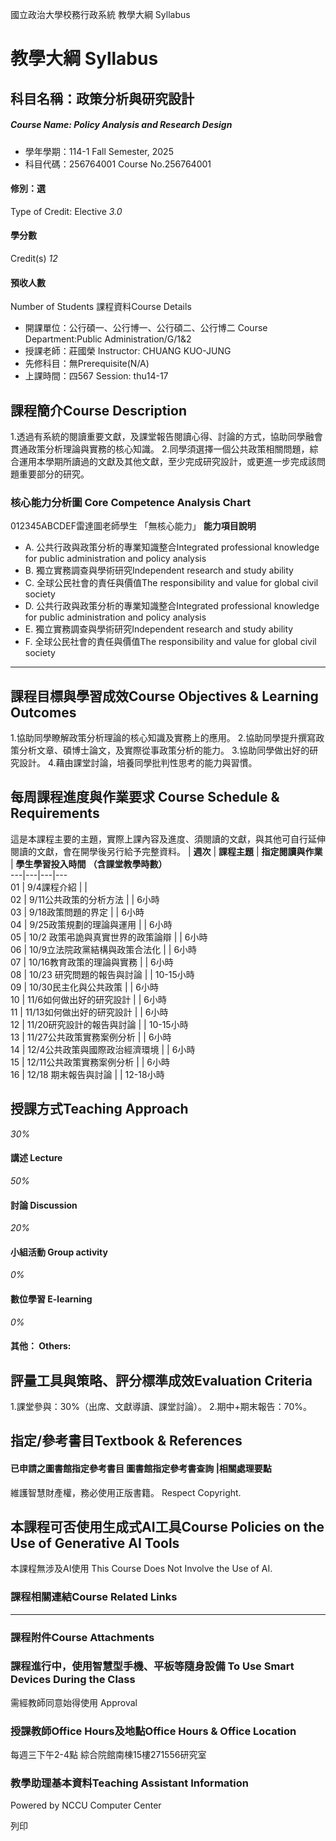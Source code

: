 國立政治大學校務行政系統 教學大綱 Syllabus
# 教學大綱 Syllabus
##  科目名稱：政策分析與研究設計 
#####  Course Name: Policy Analysis and Research Design
  * 學年學期：114-1 Fall Semester, 2025 
  * 科目代碼：256764001 Course No.256764001


#### 修別：選
Type of Credit: Elective 
_3.0_
#### 學分數
Credit(s)
_12_
#### 預收人數
Number of Students
課程資料Course Details
  * 開課單位：公行碩一、公行博一、公行碩二、公行博二 Course Department:Public Administration/G/1&2 
  * 授課老師：莊國榮 Instructor: CHUANG KUO-JUNG 
  * 先修科目：無Prerequisite(N/A)
  * 上課時間：四567 Session: thu14-17


##  課程簡介Course Description
1.透過有系統的閱讀重要文獻，及課堂報告閱讀心得、討論的方式，協助同學融會貫通政策分析理論與實務的核心知識。
2.同學須選擇一個公共政策相關問題，綜合運用本學期所讀過的文獻及其他文獻，至少完成研究設計，或更進一步完成該問題重要部分的研究。
###  核心能力分析圖 Core Competence Analysis Chart
012345ABCDEF雷達圖老師學生
「無核心能力」 
**能力項目說明**
  * A. 公共行政與政策分析的專業知識整合Integrated professional knowledge for public administration and policy analysis
  * B. 獨立實務調查與學術研究Independent research and study ability
  * C. 全球公民社會的責任與價值The responsibility and value for global civil society
  * D. 公共行政與政策分析的專業知識整合Integrated professional knowledge for public administration and policy analysis
  * E. 獨立實務調查與學術研究Independent research and study ability
  * F. 全球公民社會的責任與價值The responsibility and value for global civil society


* * *
##  課程目標與學習成效Course Objectives & Learning Outcomes 
1.協助同學瞭解政策分析理論的核心知識及實務上的應用。
2.協助同學提升撰寫政策分析文章、碩博士論文，及實際從事政策分析的能力。
3.協助同學做出好的研究設計。
4.藉由課堂討論，培養同學批判性思考的能力與習慣。
##  每周課程進度與作業要求 Course Schedule & Requirements
這是本課程主要的主題，實際上課內容及進度、須閱讀的文獻，與其他可自行延伸閱讀的文獻，會在開學後另行給予完整資料。 |  **週次** |  **課程主題** |  **指定閱讀與作業** |  **學生學習投入時間** **（含課堂教學時數）**  
---|---|---|---  
01 |  9/4課程介紹 |  |   
02 |  9/11公共政策的分析方法 |  |  6小時  
03 |  9/18政策問題的界定 |  |  6小時  
04 |  9/25政策規劃的理論與運用 |  |  6小時  
05 |  10/2 政策弔詭與真實世界的政策論辯 |  |  6小時  
06 |  10/9立法院政黨結構與政策合法化 |  |  6小時  
07 |  10/16教育政策的理論與實務 |  |  6小時  
08 |  10/23 研究問題的報告與討論 |  |  10-15小時  
09 |  10/30民主化與公共政策 |  |  6小時  
10 |  11/6如何做出好的研究設計 |  |  6小時  
11 |  11/13如何做出好的研究設計 |  |  6小時  
12 |  11/20研究設計的報告與討論 |  |  10-15小時  
13 |  11/27公共政策實務案例分析 |  |  6小時  
14 |  12/4公共政策與國際政治經濟環境 |  |  6小時  
15 |  12/11公共政策實務案例分析 |  |  6小時  
16 |  12/18 期末報告與討論 |  |  12-18小時  
##  授課方式Teaching Approach
_30%_
####  講述 Lecture
_50%_
####  討論 Discussion
_20%_
####  小組活動 Group activity
_0%_
####  數位學習 E-learning
_0%_
####  其他： Others:
##  評量工具與策略、評分標準成效Evaluation Criteria
1.課堂參與：30%（出席、文獻導讀、課堂討論）。
2.期中+期末報告：70%。
##  指定/參考書目Textbook & References
####  已申請之圖書館指定參考書目  圖書館指定參考書查詢 |相關處理要點
維護智慧財產權，務必使用正版書籍。 Respect Copyright.
##  本課程可否使用生成式AI工具Course Policies on the Use of Generative AI Tools
本課程無涉及AI使用 This Course Does Not Involve the Use of AI.
###  課程相關連結Course Related Links
* * *
###  課程附件Course Attachments
###  課程進行中，使用智慧型手機、平板等隨身設備 To Use Smart Devices During the Class
需經教師同意始得使用  Approval
###  授課教師Office Hours及地點Office Hours & Office Location
每週三下午2-4點
綜合院館南棟15樓271556研究室
###  教學助理基本資料Teaching Assistant Information
Powered by NCCU Computer Center
  
列印
